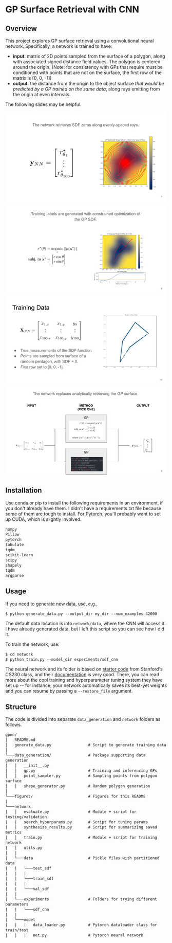 # GP Surface Retrieval with CNN

## Overview

This project explores GP surface retrieval using a convolutional neural network. Specifically, a network is trained to have:

* **input**: matrix of 2D points sampled from the surface of a polygon, along with associated signed distance field values. The polygon is centered around the origin. (Note: for consistency with GPs that require must be conditioned with points that are not on the surface, the first row of the matrix is [0, 0, -1])
* **output**: the distance from the origin to the object surface *that would be predicted by a GP trained on the same data*, along rays emitting from the origin at even intervals.

The following slides may be helpful.

<img src="figures/fig_1.png" alt="drawing" width="500"/>
<img src="figures/fig_2.png" alt="drawing" width="500"/>

<img src="figures/fig_3.png" alt="drawing" width="500"/>
<img src="figures/fig_4.png" alt="drawing" width="500"/>

## Installation
Use conda or pip to install the following requirements in an environment, if you don't already have them. I didn't have a requirements.txt file because some of them are tough to install. For [Pytorch](https://pytorch.org/), you'll probably want to set up CUDA, which is slightly involved.
```
numpy
Pillow
pytorch
tabulate
tqdm
scikit-learn
scipy
shapely
tqdm
argparse
```

## Usage
If you need to generate new data, use, e.g., 
```
$ python generate_data.py --output_dir my_dir --num_examples 42000
```
The default data location is into `network/data`, where the CNN will access it. I have already generated data, but I left this script so you can see how I did it.

To train the network, use:
```
$ cd network
$ python train.py --model_dir experiments/sdf_cnn
```

The neural network and its folder is based on [starter code](https://github.com/cs230-stanford/cs230-code-examples/tree/master/pytorch/vision) from Stanford's CS230 class, and their [documentation](https://cs230.stanford.edu/project/) is very good. There, you can read more about the cool training and hyperparameter tuning system they have set up -- for instance, your network automatically saves its best-yet weights and you can resume by passing a `--restore_file` argument.

## Structure
The code is divided into separate  `data_generation` and `network` folders as follows.

```
gpnn/
│   README.md
│   generate_data.py                # Script to generate training data
│
└───data_generation/                # Package supporting data generation
│   │   __init__.py
│   │   gp.py                       # Training and inferencing GPs
│   │   point_sampler.py            # Sampling points from polygon surface
│   │   shape_generator.py          # Random polygon generation
│   
└───figures/                        # Figures for this README
|
└───network
|   │   evaluate.py                 # Module + script for testing/validation
|   │   search_hyperparams.py       # Script for tuning params
|   │   synthesize_results.py       # Script for summarizing saved metrics
|   │   train.py                    # Module + script for training network
|   │   utils.py                        
|   |
|   └───data                        # Pickle files with partitioned data
|   |   └───test_sdf 
|   |   | 
|   |   └───train_sdf
|   |   | 
|   |   └───val_sdf
|   |   
|   └───experiments                 # Folders for trying different parameters
|   |   └───sdf_cnn
|   |
|   └───model
|   |   |   data_loader.py          # Pytorch dataloader class for train/test
|   |   |   net.py                  # Pytorch neural network
```